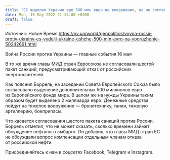 ```yaml
---
title: "ЕС выделил Украине еще 500 млн евро на вооружение, но не согласовал шестой пакет санкций против РФ"
date: Mon, 16 May 2022 21:34:00 +0300
draft: false
---
```

Источник: Новое Время https://nv.ua/world/geopolitics/voyna-rossii-protiv-ukrainy-es-vydelil-ukraine-eshche-500-mln-evro-na-vooruzhenie-50242691.html


Война России против Украины — главные события 16 мая

 В то же время главы МИД стран Евросоюза не согласовали шестой пакет санкций, предусматривающий отказ от российских энергоносителей.

Как пояснил Боррель, на заседании Совета Европейского Союза было согласовано выделение дополнительных 500 миллионов евро из Европейского фонда мира. В целом же на нужды Украины таким образом будет выделено 2 миллиарда евро. Денежные средства пойдут на тяжелое вооружение — бронетехнику, танки, тяжелую артиллерию, боеприпасы.

Что касается согласования шестого пакета санкций против России, Боррель отметил, что не может сказать, сколько времени займет обсуждение нефтяного эмбарго. Он добавил, что главы МИД стран ЕС не обсуждали вопрос компенсации отдельным членам отказа от российской нефти.

Присоединяйтесь к нам в соцсетях Facebook, Telegram и Instagram.
